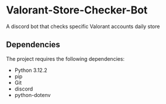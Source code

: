 # Valorant-Store-Checker-Bot
A discord bot that checks specific Valorant accounts daily store

## Dependencies
The project requires the following dependencies:

- Python 3.12.2
- pip
- Git
- discord
- python-dotenv